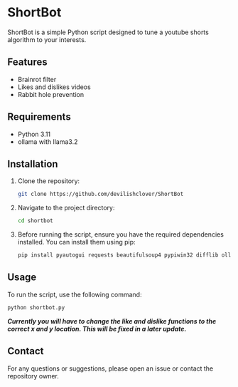 # ShortBot

ShortBot is a simple Python script designed to tune a youtube shorts algorithm to your interests.

## Features

- Brainrot filter
- Likes and dislikes videos
- Rabbit hole prevention

## Requirements

- Python 3.11
- ollama with llama3.2

## Installation

1. Clone the repository:
    ```sh
    git clone https://github.com/devilishclover/ShortBot
    ```
2. Navigate to the project directory:
    ```sh
    cd shortbot
    ```
3.  Before running the script, ensure you have the required dependencies installed. You can install them using pip:

    ```sh
    pip install pyautogui requests beautifulsoup4 pypiwin32 difflib ollama
    ```

## Usage

To run the script, use the following command:
```sh
python shortbot.py
```

***Currently you will have to change the like and dislike functions to the correct x and y location. This will be fixed in a later update.***

## Contact

For any questions or suggestions, please open an issue or contact the repository owner.
